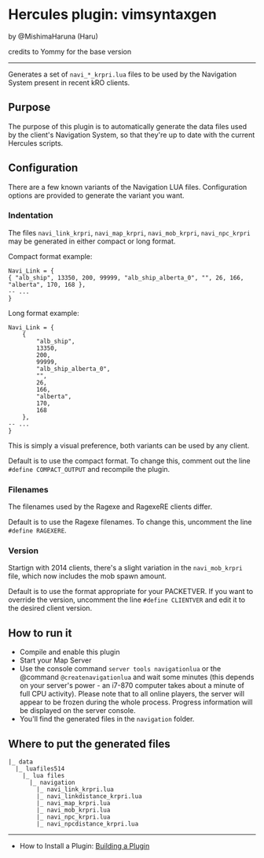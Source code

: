 Hercules plugin: vimsyntaxgen
=============================

by @MishimaHaruna (Haru)

credits to Yommy for the base version

* * *

Generates a set of `navi_*_krpri.lua` files to be used by the Navigation System
present in recent kRO clients.

Purpose
-------

The purpose of this plugin is to automatically generate the data files used by
the client's Navigation System, so that they're up to date with the current
Hercules scripts.

Configuration
-------------

There are a few known variants of the Navigation LUA files. Configuration
options are provided to generate the variant you want.

### Indentation

The files `navi_link_krpri`, `navi_map_krpri`, `navi_mob_krpri`,
`navi_npc_krpri` may be generated in either compact or long format.

Compact format example:

```
Navi_Link = {
{ "alb_ship", 13350, 200, 99999, "alb_ship_alberta_0", "", 26, 166, "alberta", 170, 168 },
-- ...
}
```

Long format example:

```
Navi_Link = {
	{
		"alb_ship",
		13350,
		200,
		99999,
		"alb_ship_alberta_0",
		"",
		26,
		166,
		"alberta",
		170,
		168
	},
-- ...
}
```

This is simply a visual preference, both variants can be used by any client.

Default is to use the compact format. To change this, comment out the line
`#define COMPACT_OUTPUT` and recompile the plugin.

### Filenames

The filenames used by the Ragexe and RagexeRE clients differ.

Default is to use the Ragexe filenames. To change this, uncomment the line
`#define RAGEXERE`.

### Version

Startign with 2014 clients, there's a slight variation in the `navi_mob_krpri`
file, which now includes the mob spawn amount.

Default is to use the format appropriate for your PACKETVER. If you want to
override the version, uncomment the line `#define CLIENTVER` and edit it to the
desired client version.

How to run it
-------------

- Compile and enable this plugin
- Start your Map Server
- Use the console command `server tools navigationlua` or the @command
  `@createnavigationlua` and wait some minutes (this depends on your server's
  power - an i7-870 computer takes about a minute of full CPU activity). Please
  note that to all online players, the server will appear to be frozen during
  the whole process. Progress information will be displayed on the server
  console.
- You'll find the generated files in the `navigation` folder.

Where to put the generated files
--------------------------------

```
|_ data
  |_ luafiles514
    |_ lua files
      |_ navigation
        |_ navi_link_krpri.lua
        |_ navi_linkdistance_krpri.lua
        |_ navi_map_krpri.lua
        |_ navi_mob_krpri.lua
        |_ navi_npc_krpri.lua
        |_ navi_npcdistance_krpri.lua
```

* * *

- How to Install a Plugin: [Building a Plugin](http://hercules.ws/wiki/HPM#Building_a_plugin)

